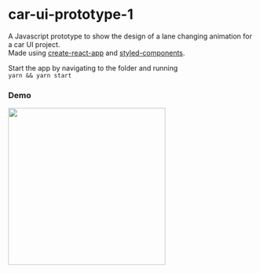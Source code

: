 # car-ui-prototype-1
A Javascript prototype to show the design of a lane changing animation for a car UI project.   
Made using [create-react-app](https://github.com/facebookincubator/create-react-app) and [styled-components](https://github.com/styled-components/styled-components).

Start the app by navigating to the folder and running   
`yarn && yarn start`


### Demo

<img width="320" src="https://user-images.githubusercontent.com/11200619/31511268-1ade0a62-af7f-11e7-9723-3189f60b2cfa.gif" />
